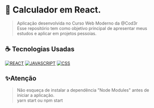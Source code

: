 # 📱 Calculador em React.
> Aplicação desenvolvida no Curso Web Moderno da @Cod3r <br>
> Esse repositório tem como objetivo principal de apresentar meus estudos e aplicar em projetos pessoias.

## ☕ Tecnologias Usadas

[![REACT](https://img.shields.io/badge/react%20-%23323330.svg?&style=for-the-badge&logo=react&logoColor=black&color=00ddff)](#)
[![JAVASCRIPT](https://img.shields.io/badge/javascript%20-%23323330.svg?&style=for-the-badge&logo=javascript&logoColor=black&color=FFFF00)](#)
[![CSS](https://img.shields.io/badge/css%20-%23323330.svg?&style=for-the-badge&logo=css3&logoColor=black&color=2E64FE)](#)






## ✨Atenção
> Não esqueça de instalar a dependência "Node Modules" antes de iniciar a aplicação.<br>
yarn start ou npm start

